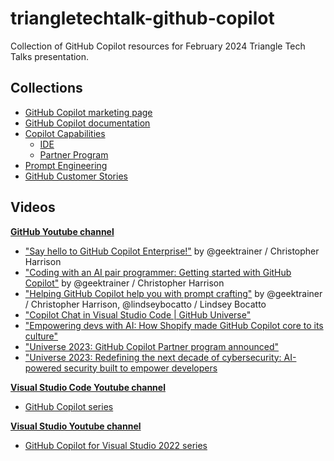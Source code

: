 # triangletechtalk-github-copilot

Collection of GitHub Copilot resources for February 2024 Triangle Tech Talks presentation.

## Collections

- [GitHub Copilot marketing page](https://github.com/features/copilot)
- [GitHub Copilot documentation](docs/documentation.md)
- [Copilot Capabilities](docs/capabilities.md)
  - [IDE](docs/capabilities.md#ide)
  - [Partner Program](docs/capabilities.md#partner-program)
- [Prompt Engineering](docs/prompt-engineering.md)
- [GitHub Customer Stories](docs/customer-stories.md)

## Videos

**[GitHub Youtube channel](https://www.youtube.com/@GitHub)**

- ["Say hello to GitHub Copilot Enterprise!"](https://www.youtube.com/watch?v=vUX5u_4B2AM) by @geektrainer / Christopher Harrison
- ["Coding with an AI pair programmer: Getting started with GitHub Copilot"](https://www.youtube.com/watch?v=dhfTaSGYQ4o) by @geektrainer / Christopher Harrison
- ["Helping GitHub Copilot help you with prompt crafting"](https://www.youtube.com/watch?v=GPLUGJsVx0s) by @geektrainer / Christopher Harrison, @lindseybocatto / Lindsey Bocatto
- ["Copilot Chat in Visual Studio Code | GitHub Universe"](https://www.youtube.com/watch?v=a2DDYMEPwbE&ab_channel=GitHub)
- ["Empowering devs with AI: How Shopify made GitHub Copilot core to its culture"](https://www.youtube.com/watch?v=wVKBwcm5dbw&ab_channel=GitHub)
- ["Universe 2023: GitHub Copilot Partner program announced"](https://youtu.be/NrQkdDVupQE?t=1787)
- ["Universe 2023: Redefining the next decade of cybersecurity: AI-powered security built to empower developers](https://youtu.be/bvUMWug_iLU?si=BhBRguI8VWrIyLOV)

**[Visual Studio Code Youtube channel](https://www.youtube.com/@code)**

- [GitHub Copilot series](https://www.youtube.com/playlist?list=PLj6YeMhvp2S5_hvBl2SE-7YCHYlLQ0bPt)

**[Visual Studio Youtube channel](https://www.youtube.com/@visualstudio)**

- [GitHub Copilot for Visual Studio 2022 series](https://www.youtube.com/playlist?list=PLReL099Y5nRckZDdcQ21UigO9pKa14yxC)
